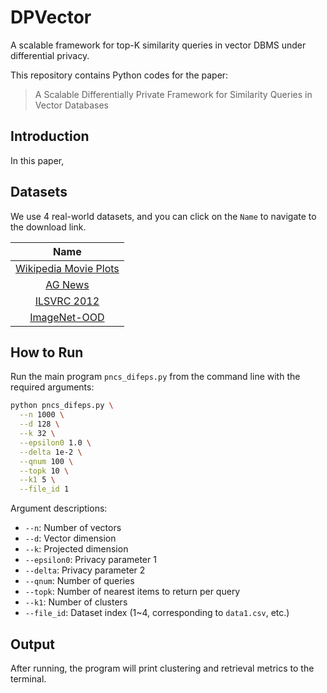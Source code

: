 # DPVector
A scalable framework for top-K similarity queries in vector DBMS under differential privacy.

This repository contains Python codes for the paper:
> A Scalable Differentially Private Framework for Similarity Queries in Vector Databases

## Introduction

In this paper, 

## Datasets
We use 4 real-world datasets, and you can click on the `Name` to navigate to the download link.

| Name | 
| :----: |
| [Wikipedia Movie Plots](https://www.kaggle.com/datasets/jrobischon/wikipedia-movie-plots/data) | 
| [AG News](https://www.kaggle.com/datasets/amananandrai/ag-news-classification-dataset/data) | 
| [ILSVRC 2012](https://www.image-net.org/download-images.php) | 
| [ImageNet-OOD](https://www.image-net.org/data/imagenetood.tar.gz) | 


## How to Run

Run the main program `pncs_difeps.py` from the command line with the required arguments:

```bash
python pncs_difeps.py \
  --n 1000 \
  --d 128 \
  --k 32 \
  --epsilon0 1.0 \
  --delta 1e-2 \
  --qnum 100 \
  --topk 10 \
  --k1 5 \
  --file_id 1
```

Argument descriptions:

- `--n`: Number of vectors
- `--d`: Vector dimension
- `--k`: Projected dimension
- `--epsilon0`: Privacy parameter 1
- `--delta`: Privacy parameter 2
- `--qnum`: Number of queries
- `--topk`: Number of nearest items to return per query
- `--k1`: Number of clusters
- `--file_id`: Dataset index (1~4, corresponding to `data1.csv`, etc.)

## Output

After running, the program will print clustering and retrieval metrics to the terminal.
